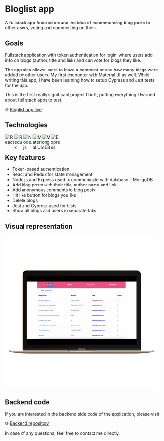# Bloglist app
A fullstack app focused around the idea of recommending blog posts to other users, voting and commenting on them.

<h2>Goals</h2>
<p>Fullstack application with token authentication for login, where users add info on blogs (author, title and link) and can vote for blogs they like.</p> 
<p>The app also allows users to leave a comment or see how many blogs were added by other users. My first encounter with Material UI as well. 
While writing this app, I have been learning how to setup Cypress and Jest tests for the app.</p>
<p>This is the first really significant project I built, putting everything I learned about full stack apps to test.</p>


  🌐 [Bloglist app live](https://bloglist-frontend-d1wc.onrender.com/)

  <h2>Technologies</h2>
  <img align="left" alt="React" width="30px" src="https://cdn.jsdelivr.net/gh/devicons/devicon/icons/react/react-original.svg" />    
  <img align="left" alt="Redux" width="30px" src="https://cdn.jsdelivr.net/gh/devicons/devicon/icons/redux/redux-original.svg" />  
  <img align="left" alt="Node.js" width="30px"  src="https://cdn.jsdelivr.net/gh/devicons/devicon/icons/nodejs/nodejs-original.svg" />    
  <img align="left" alt="Material UI" width="30px"  src="https://cdn.jsdelivr.net/gh/devicons/devicon/icons/materialui/materialui-original.svg" />
  <img align="left" alt="MongoDB" width="30px" src="https://cdn.jsdelivr.net/gh/devicons/devicon/icons/mongodb/mongodb-original.svg" />
<img align="left" alt="Express" width="30px" src="https://cdn.jsdelivr.net/gh/devicons/devicon/icons/express/express-original.svg" />


<br/><br/>

<h2>Key features</h2>
<ul>
  <li>Token-based authentication</li>
  <li>React and Redux for state management</li>
  <li>Node.js and Express used to communicate with database - MongoDB</li>
  <li>Add blog posts with their title, author name and link</li>
  <li>Add anonymous comments to blog posts</li>
  <li>Hit like button for blogs you like</li>
  <li>Delete blogs</li>
  <li>Jest and Cypress used for tests</li>
  <li>Show all blogs and users in separate tabs</li>
</ul>

<h2>Visual representation</h2>
<img width="500px" src="./public/bloglist_1.png" alt="bloglist app desktop screen" />

<h2>Backend code</h2>
If you are interested in the backend side code of the application, please visit

🌐 [Backend repository](https://github.com/MateuszKuruc/fullStackOpen-nodeJS/tree/main/backend-blog)

In case of any questions, feel free to contact me directly.
